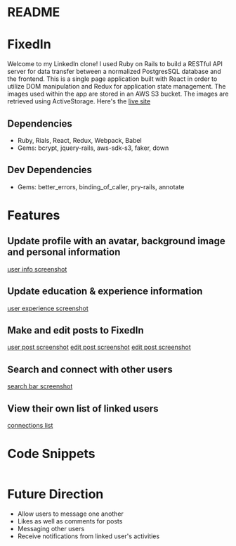 # README

# FixedIn

Welcome to my LinkedIn clone! I used Ruby on Rails to build a RESTful API server for data transfer between a normalized PostgresSQL database and the frontend. This is a single page application built with React in order to utilize DOM manipulation and Redux for application state management. The images used within the app are stored in an AWS S3 bucket. The images are retrieved using ActiveStorage. Here's the [live site](https://fixedin.herokuapp.com/#/)

## Dependencies
- Ruby, Rials, React, Redux, Webpack, Babel
- Gems: bcrypt, jquery-rails, aws-sdk-s3, faker, down

## Dev Dependencies
- Gems: better_errors, binding_of_caller, pry-rails, annotate

# Features 
## Update profile with an avatar, background image and personal information
[user info screenshot](https://cdn.discordapp.com/attachments/896959094034948166/908726971545055232/Screenshot_144.png)
## Update education & experience information
[user experience screenshot](https://cdn.discordapp.com/attachments/896959094034948166/908727072971685968/Screenshot_144.png)
## Make and edit posts to FixedIn
[user post screenshot](https://cdn.discordapp.com/attachments/896959094034948166/908727425163223080/Screenshot_145.png)
[edit post screenshot](https://cdn.discordapp.com/attachments/896959094034948166/908727764297875506/Screenshot_146.png)
[edit post screenshot](https://cdn.discordapp.com/attachments/896959094034948166/908727950101319700/Screenshot_147.png)
## Search and connect with other users
[search bar screenshot](https://cdn.discordapp.com/attachments/896959094034948166/908728335511744542/Screenshot_148.png)
## View their own list of linked users
[connections list](https://cdn.discordapp.com/attachments/896959094034948166/908728871732539392/Screenshot_149.png)

# Code Snippets

```javascript


```

# Future Direction 
- Allow users to message one another 
- Likes as well as comments for posts
- Messaging other users
- Receive notifications from linked user's activities

